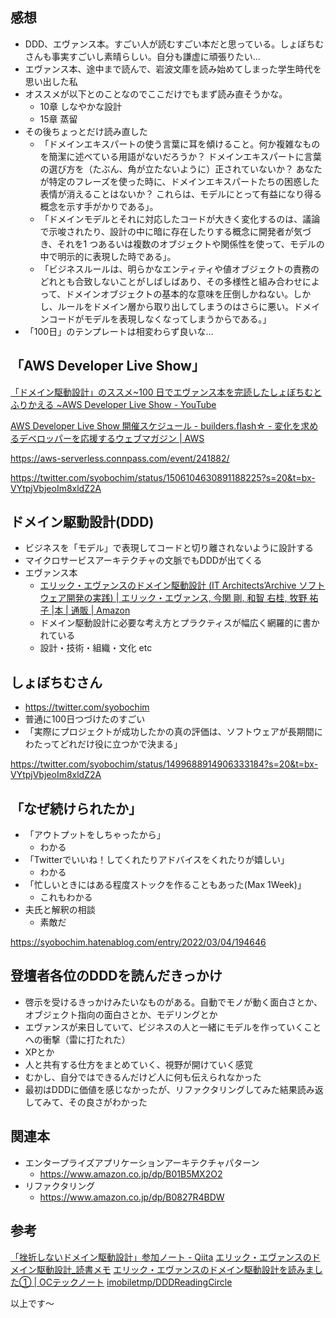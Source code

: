 ## 感想

- DDD、エヴァンス本。すごい人が読むすごい本だと思っている。しょぼちむさんも事実すごいし素晴らしい。自分も謙虚に頑張りたい...
- エヴァンス本、途中まで読んで、岩波文庫を読み始めてしまった学生時代を思い出した私
- オススメが以下とのことなのでここだけでもまず読み直そうかな。
    - 10章 しなやかな設計
    - 15章 蒸留
- その後ちょっとだけ読み直した
    - 「ドメインエキスパートの使う言葉に耳を傾けること。何か複雑なものを簡潔に述べている用語がないだろうか？ ドメインエキスパートに言葉の選び方を（たぶん、角が立たないように）正されていないか？ あなたが特定のフレーズを使った時に、ドメインエキスパートたちの困惑した表情が消えることはないか？ これらは、モデルにとって有益になり得る概念を示す手がかりである」。
    - 「ドメインモデルとそれに対応したコードが大きく変化するのは、議論で示唆されたり、設計の中に暗に存在したりする概念に開発者が気づき、それを1 つあるいは複数のオブジェクトや関係性を使って、モデルの中で明示的に表現した時である」。
    - 「ビジネスルールは、明らかなエンティティや値オブジェクトの責務のどれとも合致しないことがしばしばあり、その多様性と組み合わせによって、ドメインオブジェクトの基本的な意味を圧倒しかねない。しかし、ルールをドメイン層から取り出してしまうのはさらに悪い。ドメインコードがモデルを表現しなくなってしまうからである。」
- 「100日」のテンプレートは相変わらず良いな...


## 「AWS Developer Live Show」

[「ドメイン駆動設計」のススメ~100 日でエヴァンス本を完読したしょぼちむとふりかえる ~AWS Developer Live Show - YouTube](https://www.youtube.com/watch?v=CfEcjnpLo7U)

[AWS Developer Live Show 開催スケジュール - builders.flash☆ - 変化を求めるデベロッパーを応援するウェブマガジン | AWS](https://aws.amazon.com/jp/builders-flash/developer-live-show/)

https://aws-serverless.connpass.com/event/241882/

https://twitter.com/syobochim/status/1506104630891188225?s=20&t=bx-VYtpjVbjeoIm8xldZ2A


## ドメイン駆動設計(DDD)

- ビジネスを「モデル」で表現してコードと切り離されないように設計する
- マイクロサービスアーキテクチャの文脈でもDDDが出てくる
- エヴァンス本
    - [エリック・エヴァンスのドメイン駆動設計 (IT Architects’Archive ソフトウェア開発の実践) | エリック・エヴァンス, 今関 剛, 和智 右桂, 牧野 祐子 |本 | 通販 | Amazon](https://www.amazon.co.jp/%E3%82%A8%E3%83%AA%E3%83%83%E3%82%AF%E3%83%BB%E3%82%A8%E3%83%B4%E3%82%A1%E3%83%B3%E3%82%B9%E3%81%AE%E3%83%89%E3%83%A1%E3%82%A4%E3%83%B3%E9%A7%86%E5%8B%95%E8%A8%AD%E8%A8%88-Architects%E2%80%99Archive-%E3%82%BD%E3%83%95%E3%83%88%E3%82%A6%E3%82%A7%E3%82%A2%E9%96%8B%E7%99%BA%E3%81%AE%E5%AE%9F%E8%B7%B5-%E3%82%A8%E3%83%AA%E3%83%83%E3%82%AF%E3%83%BB%E3%82%A8%E3%83%B4%E3%82%A1%E3%83%B3%E3%82%B9/dp/4798121967)
    - ドメイン駆動設計に必要な考え方とプラクティスが幅広く網羅的に書かれている
    - 設計・技術・組織・文化 etc


## しょぼちむさん

- https://twitter.com/syobochim
- 普通に100日つづけたのすごい
- 「実際にプロジェクトが成功したかの真の評価は、ソフトウェアが長期間にわたってどれだけ役に立つかで決まる」

https://twitter.com/syobochim/status/1499688914906333184?s=20&t=bx-VYtpjVbjeoIm8xldZ2A

## 「なぜ続けられたか」

- 「アウトプットをしちゃったから」
    - わかる
- 「Twitterでいいね！してくれたりアドバイスをくれたりが嬉しい」
    - わかる
- 「忙しいときにはある程度ストックを作ることもあった(Max 1Week)」
    - これもわかる
- 夫氏と解釈の相談
    - 素敵だ

https://syobochim.hatenablog.com/entry/2022/03/04/194646

## 登壇者各位のDDDを読んだきっかけ

- 啓示を受けるきっかけみたいなものがある。自動でモノが動く面白さとか、オブジェクト指向の面白さとか、モデリングとか
- エヴァンスが来日していて、ビジネスの人と一緒にモデルを作っていくことへの衝撃（雷に打たれた）
- XPとか
- 人と共有する仕方をまとめていく、視野が開けていく感覚
- むかし、自分ではできるんだけど人に何も伝えられなかった
- 最初はDDDに価値を感じなかったが、リファクタリングしてみた結果読み返してみて、その良さがわかった


## 関連本

- エンタープライズアプリケーションアーキテクチャパターン
    - https://www.amazon.co.jp/dp/B01B5MX2O2
- リファクタリング
    - https://www.amazon.co.jp/dp/B0827R4BDW


## 参考

[「挫折しないドメイン駆動設計」参加ノート - Qiita](https://qiita.com/e99h2121/items/63e902a0d1c74bd0a0fd)
[エリック・エヴァンスのドメイン駆動設計_読書メモ](https://gist.github.com/gushernobindsme/6a971a0c9f2f696f26b0bf77b2a61a2a)
[エリック・エヴァンスのドメイン駆動設計を読みました① | OCテックノート](https://oc-technote.com/%E3%82%B7%E3%82%B9%E3%83%86%E3%83%A0%E9%96%8B%E7%99%BA/%E3%82%A8%E3%83%AA%E3%83%83%E3%82%AF%E3%83%BB%E3%82%A8%E3%83%B4%E3%82%A1%E3%83%B3%E3%82%B9%E3%81%AE%E3%83%89%E3%83%A1%E3%82%A4%E3%83%B3%E9%A7%86%E5%8B%95%E8%A8%AD%E8%A8%88%E3%82%92%E8%AA%AD%E3%81%BF/)
[imobiletmp/DDDReadingCircle](https://github.com/imobiletmp/DDDReadingCircle)

以上です～
